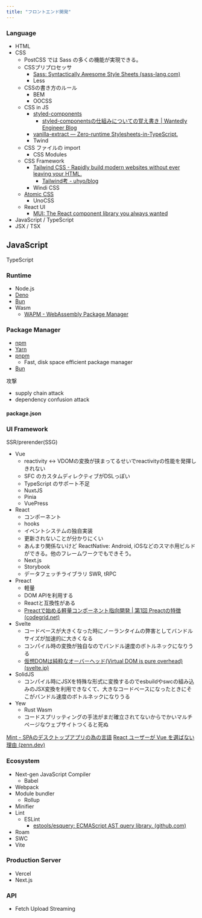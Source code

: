 ```yaml
---
title: "フロントエンド開発"
---
```


### Language
- HTML
- CSS
	- PostCSS では Sass の多くの機能が実現できる。
	- CSSプリプロセッサ
		- [Sass: Syntactically Awesome Style Sheets (sass-lang.com)](https://sass-lang.com/)
		- Less
	- CSSの書き方のルール
		- BEM
		- OOCSS
	- CSS in JS
		- [styled-components](https://styled-components.com/)
			- [styled-componentsの仕組みについての覚え書き | Wantedly Engineer Blog](https://en-jp.wantedly.com/companies/wantedly/post_articles/406209)
		- [vanilla-extract — Zero-runtime Stylesheets-in-TypeScript.](https://vanilla-extract.style/)
		- Twind
	- CSS ファイルの import
		- CSS Modules
	- CSS Framework
		- [Tailwind CSS - Rapidly build modern websites without ever leaving your HTML.](https://tailwindcss.com/)
			- [Tailwind考 - uhyo/blog](https://blog.uhy.ooo/entry/2022-10-01/tailwind/)
		- Windi CSS
	- [Atomic CSS](https://antfu.me/posts/reimagine-atomic-css)
		- UnoCSS
	- React UI
		- [MUI: The React component library you always wanted](https://mui.com/)
- JavaScript / TypeScript
- JSX / TSX

## JavaScript
TypeScript

### Runtime
- Node.js
- [Deno](https://deno.land/)
- [Bun](https://bun.sh/)
- Wasm
	- [WAPM - WebAssembly Package Manager](https://wapm.io/)

### Package Manager
- [npm](https://www.npmjs.com/)
- [Yarn](https://yarnpkg.com/)
- [pnpm](https://pnpm.io/)
	- Fast, disk space efficient package manager
- [Bun](https://bun.sh/)

攻撃
- supply chain attack
- dependency confusion attack

#### package.json

### UI Framework
SSR/prerender(SSG)
- Vue
	- reactivity <-> VDOMの変換が挟まってるせいでreactivityの性能を発揮しきれない
	- SFC のカスタムディレクティブがDSLっぽい
	- TypeScript のサポート不足
	- NuxtJS
	- Pinia
	- VuePress
- React
	- コンポーネント
	- hooks
	- イベントシステムの独自実装
	- 更新されないことが分かりにくい
	- あんまり関係ないけど ReactNative: Android, iOSなどのスマホ用ビルドができる。他のフレームワークでもできそう。
	- Next.js
	- Storybook
	- データフェッチライブラリ SWR, tRPC
- Preact
	- 軽量
	- DOM APIを利用する
	- Reactと互換性がある
	- [Preactで始める軽量コンポーネント指向開発 | 第1回 Preactの特徴 (codegrid.net)](https://www.codegrid.net/articles/2020-preact-1/)
- Svelte
	- コードベースが大きくなった時にノーランタイムの弊害としてバンドルサイズが加速的に大きくなる
	- コンパイル時の変換が独自なのでバンドル速度のボトルネックになりうる
	- [仮想DOMは純粋なオーバーヘッド(Virtual DOM is pure overhead) (svelte.jp)](https://svelte.jp/blog/virtual-dom-is-pure-overhead)
- SolidJS
	- コンパイル時にJSXを特殊な形式に変換するのでesbuildやswcの組み込みのJSX変換を利用できなくて、大きなコードベースになったときにそこがバンドル速度のボトルネックになりうる
- Yew
	- Rust Wasm
	- コードスプリッティングの手法がまだ確立されてないからでかいマルチページなウェブサイトつくると死ぬ

[Mint - SPAのデスクトップアプリの為の言語](https://mint-lang.com/)
[React ユーザーが Vue を選ばない理由 (zenn.dev)](https://zenn.dev/sa2knight/articles/why_react_folks_dont_choose_vue)

### Ecosystem
- Next-gen JavaScript Compiler
	- Babel
- Webpack
- Module bundler
	- Rollup
- Minifier
- Lint
	- ESLint
		- [estools/esquery: ECMAScript AST query library. (github.com)](https://github.com/estools/esquery)
- Roam
- SWC
- Vite

### Production Server
- Vercel
- Next.js


### API
- Fetch Upload Streaming
